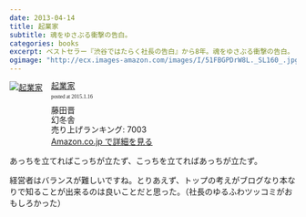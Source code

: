 ```yaml
---
date: 2013-04-14
title: 起業家
subtitle: 魂をゆさぶる衝撃の告白。
categories: books
excerpt: ベストセラー『渋谷ではたらく社長の告白』から8年。魂をゆさぶる衝撃の告白。
ogimage: "http://ecx.images-amazon.com/images/I/51FBGPDrW8L._SL160_.jpg"	
---
```


<div class="azlink-box"><div class="azlink-image" style="float:left"><a href="http://www.amazon.co.jp/exec/obidos/ASIN/B00CBU28FM/warikiru-22/" name="azlinklink" target="_blank"><img src="http://ecx.images-amazon.com/images/I/51FBGPDrW8L._SL160_.jpg" alt="起業家" style="border:none" /></a></div><div class="azlink-info" style="float:left;margin-left:15px;line-height:120%"><div class="azlink-name" style="margin-bottom:10px;line-height:120%"><a href="http://www.amazon.co.jp/exec/obidos/ASIN/B00CBU28FM/warikiru-22/" name="azlinklink" target="_blank">起業家</a><div class="azlink-powered-date" style="font-size:7pt;margin-top:5px;font-family:verdana;line-height:120%">posted at 2015.1.16</div></div><div class="azlink-detail">藤田晋<br />幻冬舎<br />売り上げランキング: 7003<br /></div><div class="azlink-link" style="margin-top:5px"><a href="http://www.amazon.co.jp/exec/obidos/ASIN/B00CBU28FM/warikiru-22/" target="_blank">Amazon.co.jp で詳細を見る</a></div></div><div class="azlink-footer" style="clear:left"></div></div>

あっちを立てればこっちが立たず、こっちを立てればあっちが立たず。

経営者はバランスが難しいですね。とりあえず、トップの考えがブログなり本なりで知ることが出来るのは良いことだと思った。（社長のゆるふわツッコミがおもしろかった）
